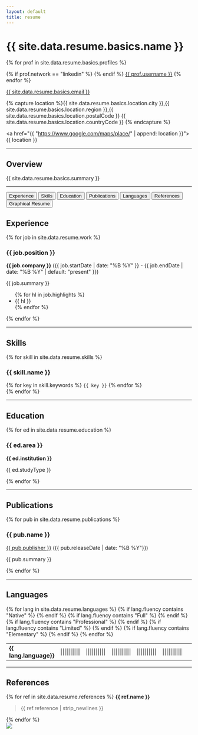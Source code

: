 ```yaml
---
layout: default
title: resume
---
```


<h1> {{ site.data.resume.basics.name }} </h1>

<div>
{% for prof in site.data.resume.basics.profiles %}

{% if prof.network == "linkedin" %}
<i class="fab fa-linkedin-in igreen" aria-hidden="true"></i>
{% endif %}
<a href="{{ prof.url }}">{{ prof.username }}</a>
{% endfor %}

<i class="fas fa-envelope igreen" aria-hidden="true"></i>
<a href="{{ site.data.resume.basics.email }}">{{ site.data.resume.basics.email }}</a>


{% capture location %}{{ site.data.resume.basics.location.city }},{{ site.data.resume.basics.location.region }},{{ site.data.resume.basics.location.postalCode }} {{ site.data.resume.basics.location.countryCode }}
{% endcapture %}

<i class="fas fa-map-marker-alt igreen" aria-hidden="true"></i>
<a href="{{ "https://www.google.com/maps/place/" | append: location }}">{{ location }}</a>
</div>

<hr/>

<h2> Overview </h2>
{{ site.data.resume.basics.summary }}

<hr/>

<div class="tab black">
  <button id="text-btn" class="tablinks button active" onclick="openTab('experience')">Experience</button>
  <button id="diagram-btn" class="tablinks button" onclick="openTab('skills')"><i class="fas fa-tools igreen" aria-hidden="true"></i>Skills</button>
  <button id="diagram-btn" class="tablinks button" onclick="openTab('education')">Education</button>
  <button id="diagram-btn" class="tablinks button" onclick="openTab('publications')">Publications</button>
  <button id="diagram-btn" class="tablinks button" onclick="openTab('languages')">Languages</button>
  <button id="diagram-btn" class="tablinks button" onclick="openTab('references')">References</button>
  <button id="diagram-btn" class="tablinks button" onclick="openTab('diagram')">Graphical Resume</button>
</div>
<!-- <div class="tab black">
  <button id="text-btn" class="tablinks button active" onclick="openTab('text')">Text Resume</button>
  <button id="diagram-btn" class="tablinks button" onclick="openTab('diagram')">Graphical Resume</button>
</div> -->


<!-- <div id="text" class="tabcontent" style="display: block;"> -->

<!-- <div class="section-links">
  <span>
    <i class="fas fa-tools igreen" aria-hidden="true"></i>
    <a href="#skills">Skills</a>
  </span>
  <span>
    <i class="fas fa-graduation-cap igreen" aria-hidden="true"></i>
    <a href="#education" style="margin-right: 4px;">Education</a>
  </span>
  <span>
    <i class="fas fa-book igreen" aria-hidden="true"></i>
    <a href="#publications" style="margin-right: 4px;">Publications</a>
  </span>
  <span>
    <i class="fas fa-language igreen" aria-hidden="true"></i>
    <a href="#languages" style="margin-right: 4px;">Languages</a>
  </span>
  <span>
    <i class="fas fa-star igreen" aria-hidden="true"></i>
    <a href="#references" style="margin-right: 4px;">References</a>
  </span>
</div> -->


<div id="experience" class="tabcontent" style="display: block;">
<h2> Experience</h2>
{% for job in site.data.resume.work %}
<h3> {{ job.position }}</h3>
<b>{{ job.company }}</b> ({{ job.startDate | date: "%B %Y" }} - {{ job.endDate | date: "%B %Y" | default: "present" }})

{{ job.summary }}
<ul>
{% for hl in job.highlights %}
<li> {{ hl }} </li>
{% endfor %}
</ul>
{% endfor %}


<hr/>
</div>
<div id="skills" class="tabcontent" style="display: block;">
<h2 id="skillsX"> Skills</h2>

{% for skill in site.data.resume.skills %}

<h3>{{ skill.name }}</h3>
<div>
{% for key in skill.keywords %}
<code class="highlighter-rouge">{{ key }}</code>
{% endfor %}
</div>
{% endfor %}

<hr/>
</div>
<div id="education" class="tabcontent" style="display: block;">
<h2 id="educationX"> Education</h2>

{% for ed in site.data.resume.education %}

<h3> {{ ed.area }}</h3>
<b>{{ ed.institution }}</b>

{{ ed.studyType }}

{% endfor %}

<hr/>
</div>
<div id="publications" class="tabcontent" style="display: block;">
<h2 id="publicationsX"> Publications</h2>

{% for pub in site.data.resume.publications %}

<h3> {{ pub.name }}</h3>
<a href="{{ pub.website }}">{{ pub.publisher }}</a> ({{ pub.releaseDate | date: "%B %Y"}})

{{ pub.summary }}

{% endfor %}


<hr/>
</div>
<div id="languages" class="tabcontent" style="display: block;">
<h2 id="languagesX"> Languages</h2>
<table>
{% for lang in site.data.resume.languages %}
<tr>
<td><strong>{{ lang.language}}</strong></td>
{% if lang.fluency contains "Native" %}
<td><span class="langlevel">||||||||||</span><span></span></td>
{% endif %}
{% if lang.fluency contains "Full" %}
<td><span class="langlevel">||||||||</span><span>||</span></td>
{% endif %}
{% if lang.fluency contains "Professional" %}
<td><span class="langlevel">|||||||</span><span>|||</span></td>
{% endif %}
{% if lang.fluency contains "Limited" %}
<td><span class="langlevel">|||||</span><span>|||||</span></td>
{% endif %}
{% if lang.fluency contains "Elementary" %}
<td><span class="langlevel">|||</span><span>|||||||</span></td>
{% endif %}

<td></td>
<td></td>
<td></td>
<td></td>
<td></td>
</tr>
{% endfor %}
</table>

<hr/>
</div>
<div id="references" class="tabcontent" style="display: block;">
<h2 id="referencesX"> References</h2>

{% for ref in site.data.resume.references %}
<b>{{ ref.name }}</b>
<blockquote>{{ ref.reference | strip_newlines }}</blockquote>
{% endfor %}

</div>

<div id="diagram" class="tab tabcontent">
<img src="{{ site.baseurl }}/assets/images/resume-dark.png">
</div>

<script>
function openTab(name) {
  var i;
  var x = document.getElementsByClassName("tabcontent");
  for (i = 0; i < x.length; i++) {
    x[i].style.display = "none";
  }
  var x = document.getElementsByClassName("tablinks");
  for (i = 0; i < x.length; i++) {
    x[i].classList.remove("active");
  }
  document.getElementById(name).style.display = "block";
  document.getElementById(name+'-btn').classList.add("active");
}
</script>
